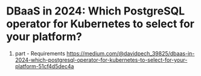 # DBaaS in 2024: Which PostgreSQL operator for Kubernetes to select for your platform?

1. part - Requirements https://medium.com/@davidpech_39825/dbaas-in-2024-which-postgresql-operator-for-kubernetes-to-select-for-your-platform-51cf4d5dec4a
